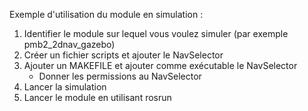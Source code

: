 Exemple d'utilisation du module en simulation : 

1. Identifier le module sur lequel vous voulez simuler (par exemple pmb2_2dnav_gazebo)
2. Créer un fichier scripts et ajouter le NavSelector
3. Ajouter un MAKEFILE et ajouter comme exécutable le NavSelector
    - Donner les permissions au NavSelector
4. Lancer la simulation
5. Lancer le module en utilisant rosrun
